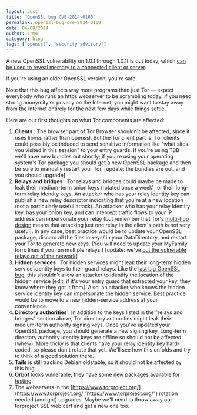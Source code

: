 ```yaml
---
layout: post
title: "OpenSSL bug CVE-2014-0160"
permalink: openssl-bug-cve-2014-0160
date: 04/08/2014
author: arma
category: blog
tags: ["openssl", "security advisory"]
---
```


A new OpenSSL vulnerability on 1.0.1 through 1.0.1f is out today, which [can be used to reveal memory to a connected client or server](https://www.openssl.org/news/vulnerabilities.html#2014-0160).

If you're using an older OpenSSL version, you're safe.

Note that this bug affects way more programs than just Tor — expect everybody who runs an https webserver to be scrambling today. If you need strong anonymity or privacy on the Internet, you might want to stay away from the Internet entirely for the next few days while things settle.

Here are our first thoughts on what Tor components are affected:

1. **Clients** : The browser part of Tor Browser shouldn't be affected, since it uses libnss rather than openssl. But the Tor client part is: Tor clients could possibly be induced to send sensitive information like "what sites you visited in this session" to your entry guards. If you're using TBB we'll have new bundles out shortly; if you're using your operating system's Tor package you should get a new OpenSSL package and then be sure to manually restart your Tor. [update: the bundles are out, and you should upgrade]
2. **Relays and bridges** : Tor relays and bridges could maybe be made to leak their medium-term onion keys (rotated once a week), or their long-term relay identity keys. An attacker who has your relay identity key can publish a new relay descriptor indicating that you're at a new location (not a particularly useful attack). An attacker who has your relay identity key, has your onion key, and can intercept traffic flows to your IP address can impersonate your relay (but remember that Tor's [multi-hop design](https://www.torproject.org/docs/faq#KeyManagement) means that attacking just one relay in the client's path is not very useful). In any case, best practice would be to update your OpenSSL package, discard all the files in keys/ in your DataDirectory, and restart your Tor to generate new keys. (You will need to update your MyFamily torrc lines if you run multiple relays.) [update: we've [cut the vulnerable relays out of the network](https://lists.torproject.org/pipermail/tor-relays/2014-April/004362.html)]
3. **Hidden services** : Tor hidden services might leak their long-term hidden service identity keys to their guard relays. Like the [last big OpenSSL bug](https://blog.torproject.org/blog/debian-openssl-flaw%3A-what-does-it-mean-tor-clients%3F), this shouldn't allow an attacker to identify the location of the hidden service [edit: if it's your entry guard that extracted your key, they know where they got it from]. Also, an attacker who knows the hidden service identity key can impersonate the hidden service. Best practice would be to move to a new hidden-service address at your convenience.
4. **Directory authorities** : In addition to the keys listed in the "relays and bridges" section above, Tor directory authorities might leak their medium-term authority signing keys. Once you've updated your OpenSSL package, you should generate a new signing key. Long-term directory authority identity keys are offline so should not be affected (whew). More tricky is that clients have your relay identity key hard-coded, so please don't rotate that yet. We'll see how this unfolds and try to think of a good solution there.
5. **Tails** is still tracking Debian oldstable, so it should not be affected by this bug.
6. **Orbot** looks vulnerable; they have some [new packages available for testing](https://lists.mayfirst.org/pipermail/guardian-dev/2014-April/003383.html).
7. The webservers in the [https://www.torproject.org/](https://www.torproject.org/ "https://www.torproject.org/") rotation needed (and got) upgrades. Maybe we'll need to throw away our torproject SSL web cert and get a new one too.

